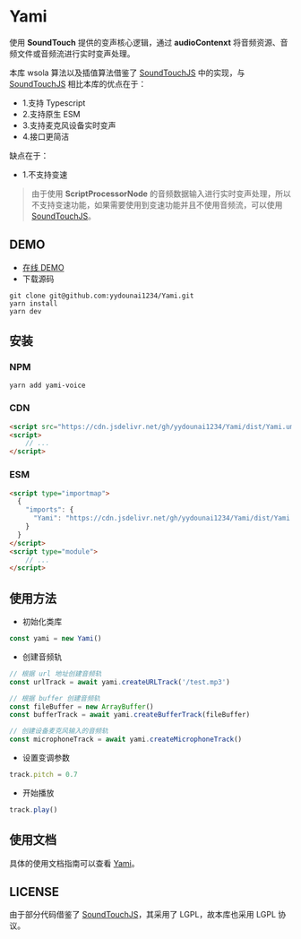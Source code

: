# Yami

使用 **SoundTouch** 提供的变声核心逻辑，通过 **audioContenxt** 将音频资源、音频文件或音频流进行实时变声处理。

本库 wsola 算法以及插值算法借鉴了 [SoundTouchJS](https://github.com/cutterbl/SoundTouchJS) 中的实现，与 [SoundTouchJS](https://github.com/cutterbl/SoundTouchJS) 相比本库的优点在于：

- 1.支持 Typescript
- 2.支持原生 ESM
- 3.支持麦克风设备实时变声
- 4.接口更简洁

缺点在于：

- 1.不支持变速

> 由于使用 **ScriptProcessorNode** 的音频数据输入进行实时变声处理，所以不支持变速功能，如果需要使用到变速功能并且不使用音频流，可以使用 [SoundTouchJS](https://github.com/cutterbl/SoundTouchJS)。

## DEMO

- [在线 DEMO](https://yydounai1234.github.io/yami-voice/)
- 下载源码

```text
git clone git@github.com:yydounai1234/Yami.git
yarn install
yarn dev
```

## 安装

### NPM

```text
yarn add yami-voice
```

### CDN

```html
<script src="https://cdn.jsdelivr.net/gh/yydounai1234/Yami/dist/Yami.umd.cjs"></script>
<script>
    // ...
</script> 
```

### ESM

```html
<script type="importmap">
  {
    "imports": {
      "Yami": "https://cdn.jsdelivr.net/gh/yydounai1234/Yami/dist/Yami.cjs"
    }
  }
</script>
<script type="module">
    // ...
</script> 
```

## 使用方法

- 初始化类库

```javascript
const yami = new Yami()
```

- 创建音频轨

```javascript
// 根据 url 地址创建音频轨
const urlTrack = await yami.createURLTrack('/test.mp3')

// 根据 buffer 创建音频轨
const fileBuffer = new ArrayBuffer()
const bufferTrack = await yami.createBufferTrack(fileBuffer)

// 创建设备麦克风输入的音频轨
const microphoneTrack = await yami.createMicrophoneTrack()
```

- 设置变调参数

```javascript
track.pitch = 0.7
```

- 开始播放

```javascript
track.play()
```

## 使用文档

具体的使用文档指南可以查看 [Yami](https://github.com/yydounai1234/Yami/tree/master/docs/Exports.md)。

## LICENSE

由于部分代码借鉴了 [SoundTouchJS](https://github.com/cutterbl/SoundTouchJS)，其采用了 LGPL，故本库也采用 LGPL 协议。